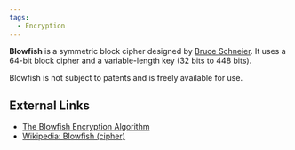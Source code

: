 ```yaml
---
tags:
  - Encryption
---
```

**Blowfish** is a symmetric block cipher designed by [Bruce Schneier](bruce_schneier.md).
It uses a 64-bit block cipher and a variable-length key (32 bits to 448 bits).

Blowfish is not subject to patents and is freely available for use.

## External Links

* [The Blowfish Encryption Algorithm](https://www.schneier.com/academic/blowfish/)
* [Wikipedia: Blowfish (cipher)](https://en.wikipedia.org/wiki/Blowfish_(cipher))
